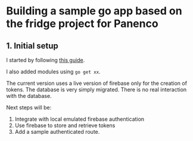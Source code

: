 # Building a sample go app based on the fridge project for Panenco

## 1. Initial setup

I started by following [this guide](https://soheilnik.medium.com/building-a-golang-project-with-firebase-authentication-part-1-146c91969d26).

I also added modules using `go get xx`.

The current version uses a live version of firebase only for the creation of tokens. The database is very simply migrated. There is no real interaction with the database.

Next steps will be:

1. Integrate with local emulated firebase authentication
2. Use firebase to store and retrieve tokens
3. Add a sample authenticated route.
